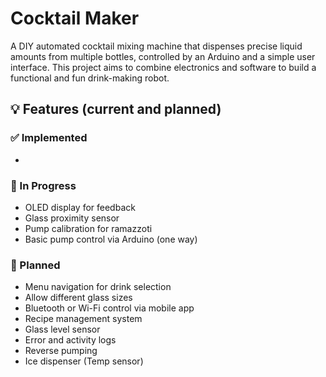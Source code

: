 # Cocktail Maker

A DIY automated cocktail mixing machine that dispenses precise liquid amounts from multiple bottles, controlled by an Arduino and a simple user interface.
This project aims to combine electronics and software to build a functional and fun drink-making robot.

## 💡 Features (current and planned)
### ✅ Implemented

- 

### 🧩 In Progress

- OLED display for feedback
- Glass proximity sensor
- Pump calibration for ramazzoti
- Basic pump control via Arduino (one way)

### 🚀 Planned

- Menu navigation for drink selection
- Allow different glass sizes
- Bluetooth or Wi-Fi control via mobile app
- Recipe management system
- Glass level sensor
- Error and activity logs
- Reverse pumping
- Ice dispenser (Temp sensor)